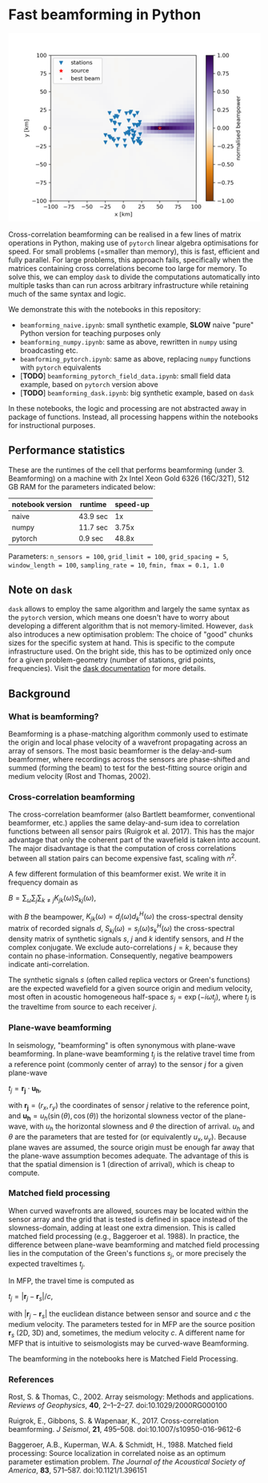 # Fast beamforming in Python

![beampowers](beampowers.png)

Cross-correlation beamforming can be realised in a few lines of matrix operations in Python, making use of `pytorch` linear algebra optimisations for speed. For small problems (=smaller than memory), this is fast, efficient and fully parallel. For large problems, this approach fails, specifically when the matrices containing cross correlations become too large for memory. To solve this, we can employ `dask` to divide the computations automatically into multiple tasks than can run across arbitrary infrastructure while retaining much of the same syntax and logic.

We demonstrate this with the notebooks in this repository:

* `beamforming_naive.ipynb`: small synthetic example, **SLOW** naive "pure" Python version for teaching purposes only
* `beamforming_numpy.ipynb`: same as above, rewritten in `numpy` using broadcasting etc.
* `beamforming_pytorch.ipynb`: same as above, replacing `numpy` functions with `pytorch` equivalents
* [**TODO**] `beamforming_pytorch_field_data.ipynb`: small field data example, based on `pytorch` version above
* [**TODO**] `beamforming_dask.ipynb`: big synthetic example, based on `dask`

In these notebooks, the logic and processing are not abstracted away in package of functions. Instead, all processing happens within the notebooks for instructional purposes.

## Performance statistics

These are the runtimes of the cell that performs beamforming (under 3. Beamforming) on a machine with 2x Intel Xeon Gold 6326 (16C/32T), 512 GB RAM for the parameters indicated below:

| notebook version | runtime  | speed-up |
| ---------------- | -------- | -------- |
| naive            | 43.9 sec | 1x       |
| numpy            | 11.7 sec | 3.75x    |
| pytorch          | 0.9 sec  | 48.8x    |

Parameters: `n_sensors = 100`, `grid_limit = 100`, `grid_spacing = 5`, `window_length = 100`, `sampling_rate = 10`, `fmin, fmax = 0.1, 1.0`

## Note on `dask`

`dask` allows to employ the same algorithm and largely the same syntax as the `pytorch` version, which means one doesn't have to worry about developing a different algorithm that is not memory-limited. However, `dask` also introduces a new optimisation problem: The choice of "good" chunks sizes for the specific system at hand. This is specific to the compute infrastructure used. On the bright side, this has to be optimized only once for a given problem-geometry (number of stations, grid points, frequencies). Visit the [dask documentation](https://docs.dask.org/en/stable/understanding-performance.html) for more details.

## Background

### What is beamforming?

Beamforming is a phase-matching algorithm commonly used to estimate the origin and local phase velocity of a wavefront propagating across an array of sensors. The most basic beamformer is the delay-and-sum beamformer, where recordings across the sensors are phase-shifted and summed (forming the beam) to test for the best-fitting source origin and medium velocity (Rost and Thomas, 2002).

### Cross-correlation beamforming

The cross-correlation beamformer (also Bartlett beamformer, conventional beamformer, etc.) applies the same delay-and-sum idea to correlation functions between all sensor pairs (Ruigrok et al. 2017). This has the major advantage that only the coherent part of the wavefield is taken into account. The major disadvantage is that the computation of cross correlations between all station pairs can become expensive fast, scaling with $n^2$.

A few different formulation of this beamformer exist. We write it in frequency domain as

$B = \sum_\omega \sum_j \sum_{k\neq j} K_{jk}(\omega) S_{kj}(\omega),$

with $B$ the beampower, $K_{jk}(\omega) = d_j(\omega) d^H_k(\omega)$ the cross-spectral density matrix of recorded signals $d$, $S_{kj}(\omega) = s_j(\omega) s^H_k(\omega)$ the cross-spectral density matrix of synthetic signals $s$, $j$ and $k$ identify sensors, and $H$ the complex conjugate. We exclude auto-correlations $j=k$, because they contain no phase-information. Consequently, negative beampowers indicate anti-correlation.

The synthetic signals $s$ (often called replica vectors or Green's functions) are the expected wavefield for a given source origin and medium velocity, most often in acoustic homogeneous half-space $s_j = \exp(-i \omega t_j)$, where $t_j$ is the traveltime from source to each receiver $j$.

### Plane-wave beamforming

In seismology, "beamforming" is often synonymous with plane-wave beamforming. In plane-wave beamforming $t_j$ is the relative travel time from a reference point (commonly center of array) to the sensor $j$ for a given plane-wave

$t_j = \boldsymbol{r_j} \cdot \boldsymbol{u_h}$,

with $\boldsymbol{r_j} = (r_x, r_y)$ the coordinates of sensor $j$ relative to the reference point, and $\boldsymbol{u_h} = u_h(\sin(\theta), \cos(\theta))$ the horizontal slowness vector of the plane-wave, with $u_h$ the horizontal slowness and $\theta$ the direction of arrival. $u_h$ and $\theta$ are the parameters that are tested for (or equivalently $u_x, u_y$). Because plane waves are assumed, the source origin must be enough far away that the plane-wave assumption becomes adequate. The advantage of this is that the spatial dimension is 1 (direction of arrival), which is cheap to compute.

### Matched field processing

When curved wavefronts are allowed, sources may be located within the sensor array and the grid that is tested is defined in space instead of the slowness-domain, adding at least one extra dimension. This is called matched field processing (e.g., Baggeroer et al. 1988). In practice, the difference between plane-wave beamforming and matched field processing lies in the computation of the Green's functions $s_j$, or more precisely the expected traveltimes $t_j$.

In MFP, the travel time is computed as

$t_j = |\boldsymbol{r}_j - \boldsymbol{r}_s| / c$,

with $|\boldsymbol{r}_j - \boldsymbol{r}_s|$ the euclidean distance between sensor and source and $c$ the medium velocity. The parameters tested for in MFP are the source position $\boldsymbol{r}_s$ (2D, 3D) and, sometimes, the medium velocity $c$. A different name for MFP that is intuitive to seismologists may be curved-wave Beamforming.

The beamforming in the notebooks here is Matched Field Processing.

### References

Rost, S. & Thomas, C., 2002. Array seismology: Methods and applications. *Reviews of Geophysics*, **40**, 2–1–2–27. doi:10.1029/2000RG000100

Ruigrok, E., Gibbons, S. & Wapenaar, K., 2017. Cross-correlation beamforming. *J Seismol*, **21**, 495–508. doi:10.1007/s10950-016-9612-6

Baggeroer, A.B., Kuperman, W.A. & Schmidt, H., 1988. Matched field processing: Source localization in correlated noise as an optimum parameter estimation problem. *The Journal of the Acoustical Society of America*, **83**, 571–587. doi:10.1121/1.396151